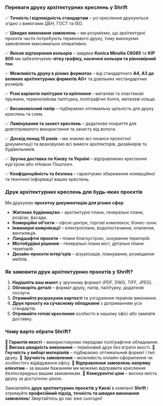 ### Переваги друку архітектурних креслень у Shrift

✅ **Точність і відповідність стандартам** – усі креслення друкуються згідно з вимогами ДБН, ГОСТ та ISO.

✅ **Швидке виконання замовлень** – ми розуміємо, що архітектурні проєкти часто потребують термінового друку, тому виконуємо замовлення максимально оперативно.

✅ **Якісне відтворення кольорів** – завдяки **Konica Minolta C6085** та **KIP 800** ми забезпечуємо **чітку графіку, насичені кольори та рівномірний тон**. 

✅ **Можливість друку в різних форматах** – від стандартного **А4, А3 до великих архітектурних форматів А0+** та довільних нестандартних розмірів. 

✅ **Різні варіанти палітурки та кріплення** – металеві та пластикові пружини, термоклейова палітурка, поліграфічні болти, металеві кільця. 

✅ **Високоякісний папір** – підбираємо оптимальну щільність для друку креслень та схем.

✅ **Ламінування та захист креслень** – додаткове покриття для довготривалого використання та захисту від вологи.

✅ **Досвід понад 15 років** – ми знаємо всі нюанси проєктної документації та враховуємо всі вимоги архітекторів, дизайнерів та будівельників.

✅ **Зручна доставка по Києву та Україні** – відправляємо креслення кур'єром або «Новою Поштою».

✅ **Конфіденційність та безпека** – гарантуємо збереження комерційної та технічної інформації ваших креслень.

### Друк архітектурних креслень для будь-яких проєктів

Ми друкуємо **проєктну документацію для різних сфер**:

* **Житлове будівництво** – архітектурні плани, генеральні плани, розрізи, фасади.
* **Комерційні об’єкти** – офісні центри, торгові комплекси, бізнес-зони.
* **Інженерні комунікації** – електроплани, водопостачання, опалення, вентиляція.
* **Ландшафтні проєкти** – плани благоустрою, зонування територій.
* **Містобудівні рішення** – генеральні плани міст, детальні плани територій.
* **Дизайн-проєкти інтер'єрів** – візуалізація, планування, розміщення меблів.

### Як замовити друк архітектурних проєктів у Shrift?

1. **Надішліть ваш макет** у зручному форматі (PDF, DWG, TIFF, JPEG).
2. **Обговоріть деталі** – формат друку, папір, палітурку, додаткові послуги.
3. **Отримайте розрахунок вартості** та узгодження термінів виконання.
4. **Друк проєкту на сучасному обладнанні** з дотриманням усіх стандартів.
5. **Отримайте готові креслення** особисто в нашому офісі або замовте доставку.

### Чому варто обрати Shrift?

📌 **Гарантія якості** – використовуємо передове поліграфічне обладнання.
📌 **Висока швидкість виконання** – терміновий друк без втрати якості.
📌 **Гнучкість у виборі матеріалів** – підбираємо оптимальний формат і тип друку. 
📌 **Зручність замовлення** – можливість онлайн-оформлення чи особистого відвідування офісу. 
📌 **Відправлення замовлень напряму клієнтам** – за вашим бажанням ми можемо відправити креслення безпосередньо вашим замовникам.
📌 **Конкурентні ціни** – висока якість друку за доступною ціною.

Замовляйте **друк архітектурних проєктів у Києві** в компанії **Shrift** і отримуйте **професійний підхід, точність та швидке виконання замовлень**! Звертайтесь до нас вже сьогодні!
